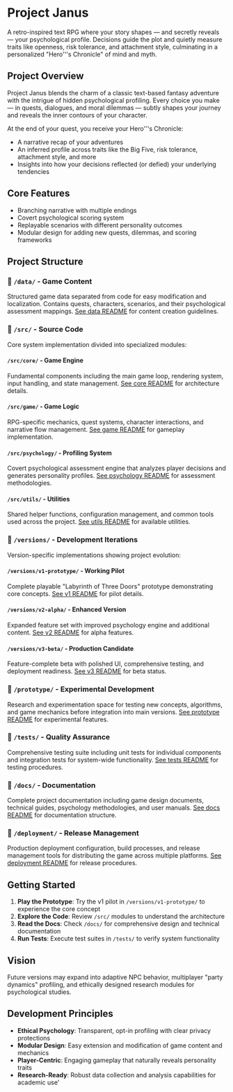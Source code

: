 # Project Janus
A retro-inspired text RPG where your story shapes — and secretly reveals — your psychological profile. Decisions guide the plot and quietly measure traits like openness, risk tolerance, and attachment style, culminating in a personalized "Hero'\''s Chronicle" of mind and myth.

## Project Overview
Project Janus blends the charm of a classic text-based fantasy adventure with the intrigue of hidden psychological profiling. Every choice you make — in quests, dialogues, and moral dilemmas — subtly shapes your journey and reveals the inner contours of your character.

At the end of your quest, you receive your Hero'\''s Chronicle:
- A narrative recap of your adventures
- An inferred profile across traits like the Big Five, risk tolerance, attachment style, and more
- Insights into how your decisions reflected (or defied) your underlying tendencies

## Core Features
- Branching narrative with multiple endings
- Covert psychological scoring system
- Replayable scenarios with different personality outcomes
- Modular design for adding new quests, dilemmas, and scoring frameworks

## Project Structure

### 📁 `/data/` - Game Content
Structured game data separated from code for easy modification and localization. Contains quests, characters, scenarios, and their psychological assessment mappings. [See data README](data/README.md) for content creation guidelines.

### 📁 `/src/` - Source Code
Core system implementation divided into specialized modules:

#### `/src/core/` - Game Engine
Fundamental components including the main game loop, rendering system, input handling, and state management. [See core README](src/core/README.md) for architecture details.

#### `/src/game/` - Game Logic
RPG-specific mechanics, quest systems, character interactions, and narrative flow management. [See game README](src/game/README.md) for gameplay implementation.

#### `/src/psychology/` - Profiling System
Covert psychological assessment engine that analyzes player decisions and generates personality profiles. [See psychology README](src/psychology/README.md) for assessment methodologies.

#### `/src/utils/` - Utilities
Shared helper functions, configuration management, and common tools used across the project. [See utils README](src/utils/README.md) for available utilities.

### 📁 `/versions/` - Development Iterations
Version-specific implementations showing project evolution:

#### `/versions/v1-prototype/` - Working Pilot
Complete playable "Labyrinth of Three Doors" prototype demonstrating core concepts. [See v1 README](versions/v1-prototype/README.md) for pilot details.

#### `/versions/v2-alpha/` - Enhanced Version
Expanded feature set with improved psychology engine and additional content. [See v2 README](versions/v2-alpha/README.md) for alpha features.

#### `/versions/v3-beta/` - Production Candidate
Feature-complete beta with polished UI, comprehensive testing, and deployment readiness. [See v3 README](versions/v3-beta/README.md) for beta status.

### 📁 `/prototype/` - Experimental Development
Research and experimentation space for testing new concepts, algorithms, and game mechanics before integration into main versions. [See prototype README](prototype/README.md) for experimental features.

### 📁 `/tests/` - Quality Assurance
Comprehensive testing suite including unit tests for individual components and integration tests for system-wide functionality. [See tests README](tests/README.md) for testing procedures.

### 📁 `/docs/` - Documentation
Complete project documentation including game design documents, technical guides, psychology methodologies, and user manuals. [See docs README](docs/README.md) for documentation structure.

### 📁 `/deployment/` - Release Management
Production deployment configuration, build processes, and release management tools for distributing the game across multiple platforms. [See deployment README](deployment/README.md) for release procedures.

## Getting Started

1. **Play the Prototype**: Try the v1 pilot in `/versions/v1-prototype/` to experience the core concept
2. **Explore the Code**: Review `/src/` modules to understand the architecture
3. **Read the Docs**: Check `/docs/` for comprehensive design and technical documentation
4. **Run Tests**: Execute test suites in `/tests/` to verify system functionality

## Vision
Future versions may expand into adaptive NPC behavior, multiplayer "party dynamics" profiling, and ethically designed research modules for psychological studies.

## Development Principles
- **Ethical Psychology**: Transparent, opt-in profiling with clear privacy protections
- **Modular Design**: Easy extension and modification of game content and mechanics
- **Player-Centric**: Engaging gameplay that naturally reveals personality traits
- **Research-Ready**: Robust data collection and analysis capabilities for academic use'